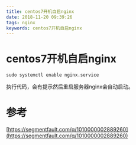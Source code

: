 ```yaml
---
title: centos7开机自启nginx
date: 2018-11-20 09:39:26
tags: nginx
keywords: centos7开机自启nginx
---
```


# centos7开机自启nginx

```
sudo systemctl enable nginx.service
```
执行代码，会有提示然后重启服务器nginx会自动启动。
<!--more-->

# 参考

[https://segmentfault.com/q/1010000002889260](https://segmentfault.com/q/1010000002889260) 